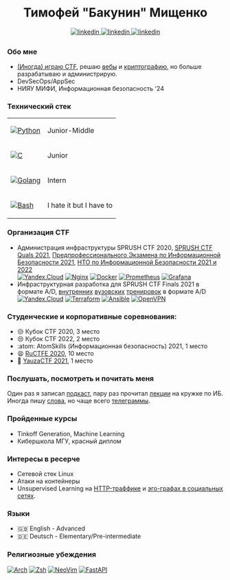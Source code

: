 <div align="center">
<h1>Тимофей "Бакунин" Мищенко</h1>
<a href="https://linkedin.com/in/ne-bknn" target="_blank">
<img src=https://img.shields.io/badge/linkedin-%2300acee.svg?color=000000&style=for-the-badge&logo=linkedin&logoColor=white alt=linkedin style="margin-bottom: 5px;" />
</a>

<a href="https://t.me/ne_bknn" target="_blank">
<img src=https://img.shields.io/badge/telegram-%2300acee.svg?color=000000&style=for-the-badge&logo=telegram&logoColor=white alt=linkedin style="margin-bottom: 5px;" />
</a>

<a href="https://github.com/ne-bknn" target="_blank">
<img src=https://img.shields.io/badge/github-%2300acee.svg?color=000000&style=for-the-badge&logo=github&logoColor=white alt=linkedin style="margin-bottom: 5px;" />
</a>
</div>

### Обо мне

- [(Иногда) играю CTF](https://ctftime.org/team/76463), решаю [вебы](https://medium.com/@sprush/volgactf-qualifier-netcorp-2eb072e4d314) и [криптографию](https://cryptohack.org/user/ne_bknn/), но больше разрабатываю и администрирую.
- DevSecOps/AppSec
- НИЯУ МИФИ, Информационная безопасность '24

### Технический стек

<table>
<tbody>
<tr>
<td>

[![Python](https://img.shields.io/badge/-Python-black?style=for-the-badge&logo=python&link=https://github.com/ne-bknn)](https://github.com/ne-bknn)

</td>
<td>Junior-Middle</td>
</tr>
<tr>
<td>

[![C](https://img.shields.io/badge/-C-black?style=for-the-badge&logo=c&link=https://github.com/ne-bknn)](https://github.com/ne-bknn)</td>

<td>Junior</td>
</tr>
<tr>
<td>

[![Golang](https://img.shields.io/badge/-Go-black?style=for-the-badge&logo=go&link=https://github.com/ne-bknn)](https://github.com/ne-bknn)

</td>
<td>Intern</td>
</tr>
  
<tr>
<td>

[![Bash](https://img.shields.io/badge/-Bash-black?style=for-the-badge&logo=bash&link=https://github.com/ne-bknn)](https://github.com/ne-bknn)

</td>
<td>I hate it but I have to</td>
</tr>
</tbody>
</table>

### Организация CTF

- Администрация инфраструктуры SPRUSH CTF 2020, [SPRUSH CTF Quals 2021](https://ctftime.org/event/1239), [Предпрофессионального Экзамена по Информационной Безопасности 2021](https://predprof.mephi.ru/class/9), [НТО по Информационной Безопасности 2021 и 2022](https://ntcontest.ru/tracks/nto-school/proekt-novoy-bezopasnosti/informatsionnaya-bezopasnost/)  
[![Yandex.Cloud](https://img.shields.io/badge/Yandex.Cloud-%2300acee.svg?color=000000&style=for-the-badge&logo=yandex&logoColor=white)](https://github.com/ne-bknn) [![Nginx](https://img.shields.io/badge/Nginx-%2300acee.svg?color=000000&style=for-the-badge&logo=nginx&logoColor=white)](https://github.com/ne-bknn) [![Docker](https://img.shields.io/badge/Docker-%2300acee.svg?color=000000&style=for-the-badge&logo=docker&logoColor=white)](https://github.com/ne-bknn) [![Prometheus](https://img.shields.io/badge/Prometheus-%2300acee.svg?color=000000&style=for-the-badge&logo=prometheus&logoColor=white)](https://github.com/ne-bknn) [![Grafana](https://img.shields.io/badge/Grafana-%2300acee.svg?color=000000&style=for-the-badge&logo=grafana&logoColor=white)](https://github.com/ne-bknn)
- Инфраструктурная разработка для SPRUSH CTF Finals 2021 в формате A/D, [внутренних](https://t.me/mephictf/451) [вузовских](https://t.me/mephictf/477) [тренировок](https://t.me/mephictf/390) в формате A/D  
[![Yandex.Cloud](https://img.shields.io/badge/Yandex.Cloud-%2300acee.svg?color=000000&style=for-the-badge&logo=yandex&logoColor=white)](https://github.com/ne-bknn) [![Terraform](https://img.shields.io/badge/Terraform-%2300acee.svg?color=000000&style=for-the-badge&logo=terraform&logoColor=white)](https://github.com/ne-bknn) [![Ansible](https://img.shields.io/badge/Ansible-%2300acee.svg?color=000000&style=for-the-badge&logo=ansible&logoColor=white)](https://github.com/ne-bknn) [![OpenVPN](https://img.shields.io/badge/OpenVPN-%2300acee.svg?color=000000&style=for-the-badge&logo=openvpn&logoColor=white)](https://github.com/ne-bknn)

### Студенческие и корпоративные соревнования:
- :unamused: Кубок CTF 2020, 3 место
- :unamused: Кубок CTF 2022, 2 место
- :atom: AtomSkills (Информационная безопасность) 2021, 1 место
- :tired_face: [RuCTFE 2020](https://ctftime.org/event/1178), 10 место
- :triumph: [YauzaCTF 2021](https://ctftime.org/event/1417/), 1 место

### Послушать, посмотреть и почитать меня

Один раз я записал [подкаст](https://vk.com/wall-125553684_7937), пару раз прочитал [лекции](https://www.youtube.com/watch?v=UDRPsZRCjwM) на кружке по ИБ. Иногда пишу [слова](https://rb.ru/young/stop-cyberattacks/), но чаще всего [телеграммы](https://t.me/cryptoanal).

### Пройденные курсы

- Tinkoff Generation, Machine Learning
- Кибершкола МГУ, красный диплом

### Интересы в ресерче

- Сетевой стек Linux
- Атаки на контейнеры
- Unsupervised Learning на [HTTP-траффике](https://github.com/ne-bknn/doberbot) и [эго-графах в социальных сетях](https://github.com/ne-bknn/NewConnections).

### Языки

- :gb: English -  Advanced
- :de: Deutsch - Elementary/Pre-intermediate

### Религиозные убеждения

[![Arch](https://img.shields.io/badge/-Arch%20Linux-black?style=for-the-badge&logo=archlinux&link=https://github.com/ne-bknn)](https://github.com/ne-bknn) [![Zsh](https://img.shields.io/badge/-Zsh-black?style=for-the-badge&logo=zsh&link=https://github.com/ne-bknn)](https://github.com/ne-bknn) [![NeoVim](https://img.shields.io/badge/-Neovim-black?style=for-the-badge&logo=neovim&link=https://github.com/ne-bknn)](https://github.com/ne-bknn) [![FastAPI](https://img.shields.io/badge/-FastAPI-black?style=for-the-badge&logo=fastapi&link=https://github.com/ne-bknn)](https://github.com/ne-bknn)
